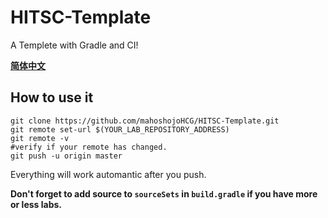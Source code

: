 # HITSC-Template

A Templete with Gradle and CI!

[**简体中文**](https://github.com/mahoshojoHCG/HITSC-Template/blob/master/README.zh_Hans.md)

## How to use it


``` shell
git clone https://github.com/mahoshojoHCG/HITSC-Template.git
git remote set-url $(YOUR_LAB_REPOSITORY_ADDRESS)
git remote -v
#verify if your remote has changed.
git push -u origin master
```

Everything will work automantic after you push.

**Don't forget to add source to `sourceSets` in `build.gradle` if you have more or less labs.**
